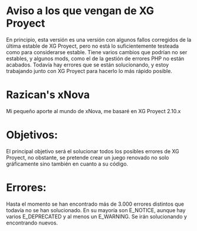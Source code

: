 Aviso a los que vengan de XG Proyect
====================================

En principio, esta versión es una versión con algunos fallos corregidos de la última estable de XG
Proyect, pero no está lo suficientemente testeada como para considerarse estable. Tiene varios
cambios que podrían no ser estables, y algunos mods, como el de la gestión de errores PHP no están
acabados. Todavía hay errores que se están solucionando, y estoy trabajando junto con XG Proyect
para hacerlo lo más rápido posible.

Razican's xNova
===============

Mi pequeño aporte al mundo de xNova, me basaré en XG Proyect 2.10.x


Objetivos:
==========

El principal objetivo será el solucionar todos los posibles errores de XG Proyect, no obstante, se
pretende crear un juego renovado no solo gráficamente sino también en cuanto a su código.

Errores:
========

Hasta el momento se han encontrado más de 3.000 errores distintos que todavía no se han solucionado.
En su mayoría son E_NOTICE, aunque hay varios E_DEPRECATED y al menos un E_WARNING. Se irán solucionando
y encontrando nuevos.